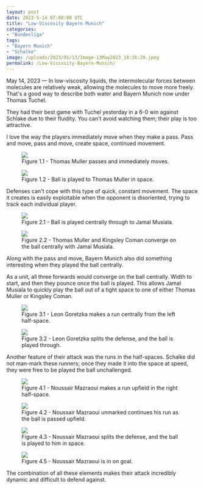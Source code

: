 ```yaml
---
layout: post
date: 2023-5-14 07:00:00 UTC
title: "Low-Viscosity Bayern Munich"
categories: 
- "Bundesliga"
tags: 
- "Bayern Munich"
- "Schalke"
image: /uploads/2023/05/13/Image-13May2023_18:16:20.jpeg
permalink: /Low-Viscosity-Bayern-Munich/
---
```


May 14, 2023 — In low-viscosity liquids, the intermolecular forces between molecules are relatively weak, allowing the molecules to move more freely. That's a good way to describe both water and Bayern Munich now under Thomas Tuchel.

<!---more--->

They had their best game with Tuchel yesterday in a 6-0 win against Schlake due to their fluidity. You can't avoid watching them; their play is too attractive.

I love the way the players immediately move when they make a pass. Pass and move, pass and move, create space, continued movement.

<figure>
    <img src="https://tacticsjournal.com/uploads/2023/05/13/Image-13May2023_18:15:19.jpeg">
    <figcaption>Figure 1.1 - Thomas Muller passes and immediately moves.</figcaption>
</figure>

<figure>
    <img src="https://tacticsjournal.com/uploads/2023/05/13/Image-13May2023_18:15:32.jpeg">
    <figcaption>Figure 1.2 - Ball is played to Thomas Muller in space.</figcaption>
</figure>

Defenses can't cope with this type of quick, constant movement. The space it creates is easily exploitable when the opponent is disoriented, trying to track each individual player.

<figure>
    <img src="https://tacticsjournal.com/uploads/2023/05/13/Image-13May2023_18:15:46.jpeg">
    <figcaption>Figure 2.1 - Ball is played centrally through to Jamal Musiala.</figcaption>
</figure>

<figure>
    <img src="https://tacticsjournal.com/uploads/2023/05/13/Image-13May2023_18:16:02.jpeg">
    <figcaption>Figure 2.2 - Thomas Muller and Kingsley Coman converge on the ball centrally with Jamal Musiala.</figcaption>
</figure>

Along with the pass and move, Bayern Munich also did something interesting when they played the ball centrally.

As a unit, all three forwards would converge on the ball centrally. Width to start, and then they pounce once the ball is played. This allows Jamal Musiala to quickly play the ball out of a tight space to one of either Thomas Muller or Kingsley Coman. 


<figure>
    <img src="https://tacticsjournal.com/uploads/2023/05/13/Image-13May2023_18:16:20.jpeg">
    <figcaption>Figure 3.1 - Leon Goretzka makes a run centrally from the left half-space.</figcaption>
</figure>

<figure>
    <img src="https://tacticsjournal.com/uploads/2023/05/13/Image-13May2023_18:26:20.jpeg">
    <figcaption>Figure 3.2 - Leon Goretzka splits the defense, and the ball is played through.</figcaption>
</figure>

Another feature of their attack was the runs in the half-spaces. Schalke did not man-mark these runners; once they made it into the space at speed, they were free to be played the ball unchallenged.

<figure>
    <img src="https://tacticsjournal.com/uploads/2023/05/13/Image-13May2023_18:16:40.jpeg">
    <figcaption>Figure 4.1 - Noussair Mazraoui makes a run upfield in the right half-space.</figcaption>
</figure> 

<figure>
    <img src="https://tacticsjournal.com/uploads/2023/05/13/Image-13May2023_18:16:56.jpeg">
    <figcaption>Figure 4.2 - Noussair Mazraoui unmarked continues his run as the ball is passed upfield.</figcaption>
</figure> 

<figure>
    <img src="https://tacticsjournal.com/uploads/2023/05/13/Image-13May2023_18:17:12.jpeg">
    <figcaption>Figure 4.3 - Noussair Mazraoui splits the defense, and the ball is played to him in space.</figcaption>
</figure> 

<figure>
    <img src="https://tacticsjournal.com/uploads/2023/05/13/Image-13May2023_18:17:27.jpeg">
    <figcaption>Figure 4.5 - Noussair Mazraoui is in on goal.</figcaption>
</figure> 

The combination of all these elements makes their attack incredibly dynamic and difficult to defend against. 
